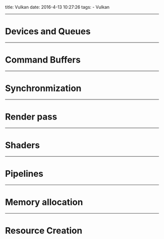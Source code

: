 title: Vulkan
date: 2016-4-13 10:27:26
tags:
    - Vulkan

---

# Devices and Queues
<!--more-->

---

# Command Buffers

---

# Synchronmization


---
# Render pass


---
# Shaders


---
# Pipelines



---
# Memory allocation



----
# Resource Creation

